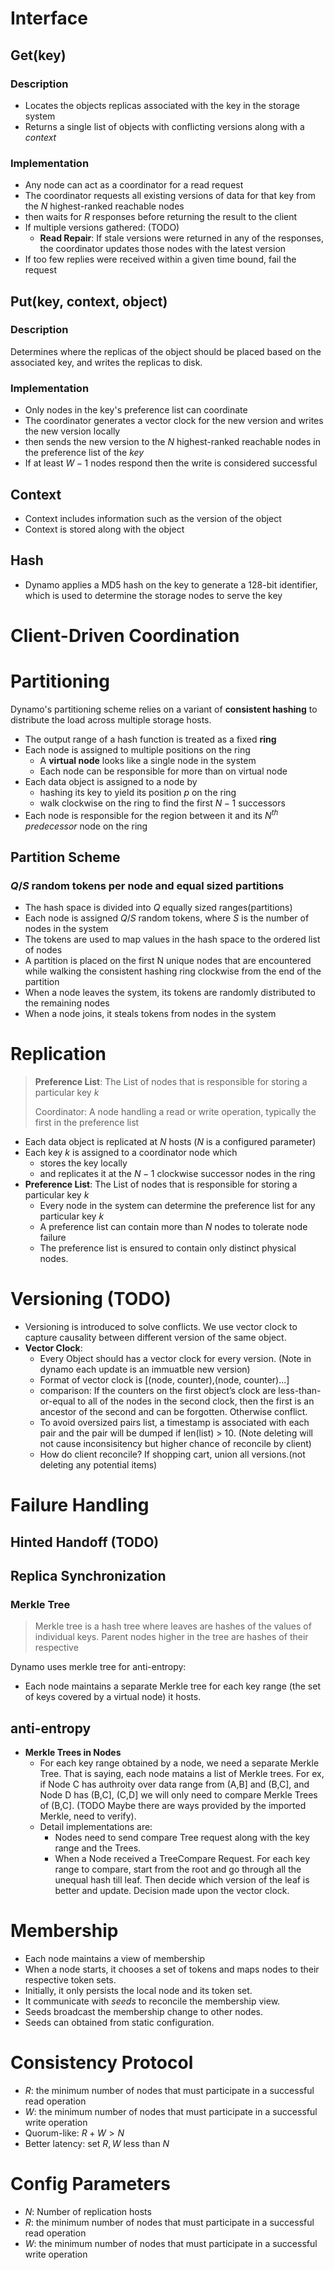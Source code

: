 # Interface
## Get(key)
### Description
- Locates the objects replicas associated with the key in the storage system 
- Returns a single list of objects with conflicting versions along with a *context* 
### Implementation
- Any node can act as a coordinator for a read request
- The coordinator requests all existing versions of data for that key from the $N$ highest-ranked reachable nodes
- then waits for $R$ responses before returning the result to the client 
- If multiple versions gathered: (TODO)
    - **Read Repair**: If stale versions were returned in any of the responses, the coordinator updates those nodes with the latest version
- If too few replies were received within a given time bound, fail the request
## Put(key, context, object)
### Description
Determines where the replicas of the object should be placed based on the associated key, and writes the replicas to disk.
### Implementation
- Only nodes in the key's preference list can coordinate 
- The coordinator generates a vector clock for the new version and writes the new version locally
- then sends the new version to the $N$ highest-ranked reachable nodes in the preference list of the *key*
- If at least $W-1$ nodes respond then the write is considered successful
## Context 
- Context includes information such as the version of the object
- Context is stored along with the object
## Hash
- Dynamo applies a MD5 hash on the key to generate a 128-bit identifier, which is used to determine the storage nodes to serve the key
# Client-Driven Coordination

# Partitioning
Dynamo's partitioning scheme relies on a variant of **consistent hashing** to distribute the load across multiple storage hosts.
- The output range of a hash function is treated as a fixed **ring**
- Each node is assigned to multiple positions on the ring
    - A **virtual node** looks like a single node in the system
    - Each node can be responsible for more than on virtual node
- Each data object is assigned to a node by 
    - hashing its key to yield its position $p$ on the ring
    - walk clockwise on the ring to find the first $N-1$ successors
- Each node is responsible for the region between it and its $N^{th}$ *predecessor* node on the ring 

## Partition Scheme
### $Q/S$ random tokens per node and equal sized partitions
- The hash space is divided into $Q$ equally sized ranges(partitions)
- Each node is assigned $Q/S$ random tokens, where $S$ is the number of nodes in the system 
- The tokens are used to map values in the hash space to the ordered list of nodes 
- A partition is placed on the first N unique nodes that are encountered while walking the consistent hashing ring clockwise from the end of the partition
- When a node leaves the system, its tokens are randomly distributed to the remaining nodes
- When a node joins, it steals tokens from nodes in the system 
# Replication
>**Preference List**: The List of nodes that is responsible for storing a particular key $k$ 
>
>Coordinator: A node handling a read or write operation, typically the first in the preference list

- Each data object is replicated at $N$ hosts ($N$ is a configured parameter)
- Each key $k$ is assigned to a coordinator node which 
    - stores the key locally
    - and replicates it at the $N-1$ clockwise successor nodes in the ring 
- **Preference List**: The List of nodes that is responsible for storing a particular key $k$
    - Every node in the system can determine the preference list for any particular key $k$
    - A preference list can contain more than $N$ nodes to tolerate node failure
    - The preference list is ensured to contain only distinct physical nodes. 
# Versioning (TODO)
- Versioning is introduced to solve conflicts. We use vector clock to capture causality between different version of the same object. 
- **Vector Clock**:
    - Every Object should has a vector clock for every version. (Note in dynamo each update is an immuatble new version)
    - Format of vector clock is [(node, counter),(node, counter)...]
    - comparison: If the counters on the first object’s clock are less-than-or-equal to all of the nodes in the second clock, then the first is an ancestor of the second and can be forgotten. Otherwise conflict.
    - To avoid oversized pairs list, a timestamp is associated with each pair and the pair will be dumped if len(list) > 10. (Note deleting will not cause inconsisitency but higher chance of reconcile by client)
    - How do client reconcile? If shopping cart, union all versions.(not deleting any potential items)

# Failure Handling
## Hinted Handoff (TODO)
## Replica Synchronization
### Merkle Tree
> Merkle tree is a hash tree where leaves are hashes of the values of individual keys.
> Parent nodes higher in the tree are hashes of their respective 

Dynamo uses merkle tree for anti-entropy:
- Each node maintains a separate Merkle tree for each key range (the set of keys covered by a virtual node) it hosts. 

## anti-entropy 
- **Merkle Trees in Nodes**
    - For each key range obtained by a node, we need a separate Merkle Tree. That is saying, each node matains a list of Merkle trees. For ex, if Node C has authroity over data range from (A,B] and (B,C], and Node D has (B,C], (C,D] we will only need to compare Merkle Trees of (B,C]. (TODO Maybe there are ways provided by the imported Merkle, need to verify).
    - Detail implementations are: 
        - Nodes need to send compare Tree request along with the key range and the Trees. 
        - When a Node received a TreeCompare Request. For each key range to compare, start from the root and go through all the unequal hash till leaf. Then decide which version of the leaf is better and update. Decision made upon the vector clock. 

# Membership 
- Each node maintains a view of membership
- When a node starts, it chooses a set of tokens and maps nodes to their respective token sets.
- Initially, it only persists the local node and its token set.
- It communicate with *seeds* to reconcile the membership view. 
- Seeds broadcast the membership change to other nodes. 
- Seeds can obtained from static configuration. 

# Consistency Protocol
- $R$: the minimum number of nodes that must participate in a successful read operation
- $W$: the minimum number of nodes that must participate in a successful write operation
- Quorum-like: $R+W>N$
- Better latency: set $R, W$ less than $N$

# Config Parameters
- $N$: Number of replication hosts
- $R$: the minimum number of nodes that must participate in a successful read operation
- $W$: the minimum number of nodes that must participate in a successful write operation











